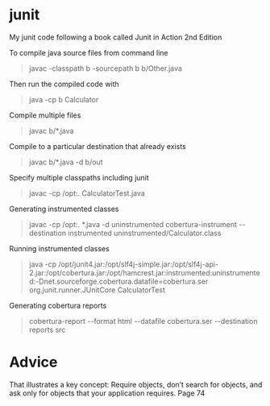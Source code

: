 # junit
My junit code following a book called Junit in Action 2nd Edition

To compile java source files from command line 
>javac -classpath b -sourcepath b b/Other.java

Then run the compiled code with
>java -cp b Calculator 

Compile multiple files
>javac b/*.java

Compile to a particular destination that already exists
>javac b/*.java -d b/out

Specify multiple classpaths including junit
>javac -cp /opt:. CalculatorTest.java

Generating instrumented classes
>javac -cp /opt:. *.java -d uninstrumented
>cobertura-instrument --destination instrumented uninstrumented/Calculator.class

Running instrumented classes
>java -cp /opt/junit4.jar:/opt/slf4j-simple.jar:/opt/slf4j-api-2.jar:/opt/cobertura.jar:/opt/hamcrest.jar:instrumented:uninstrumented:-Dnet.sourceforge.cobertura.datafile=cobertura.ser org.junit.runner.JUnitCore CalculatorTest

Generating cobertura reports 
> cobertura-report --format html --datafile cobertura.ser --destination reports src


# Advice
That illustrates a key concept: Require objects, don’t search for objects, and ask only for objects
that your application requires. Page 74
